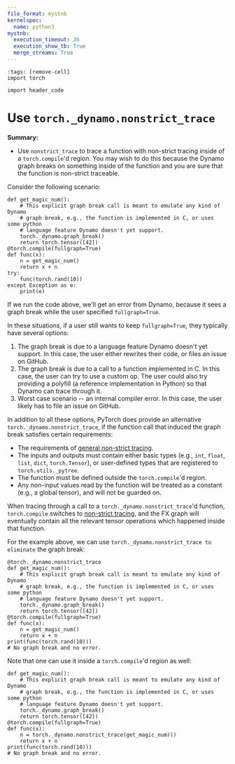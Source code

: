 ```yaml
---
file_format: mystnb
kernelspec:
  name: python3
mystnb:
  execution_timeout: 30
  execution_show_tb: True
  merge_streams: True
---
```


```{code-cell}
:tags: [remove-cell]
import torch

import header_code
```

# Use `torch._dynamo.nonstrict_trace`

**Summary:**
- Use `nonstrict_trace` to trace a function with non-strict tracing inside of a `torch.compile`'d region.
  You may wish to do this because the Dynamo graph breaks on something inside of the function
  and you are sure that the function is non-strict traceable.

Consider the following scenario:

```{code-cell}
def get_magic_num():
    # This explicit graph break call is meant to emulate any kind of Dynamo
    # graph break, e.g., the function is implemented in C, or uses some python
    # language feature Dynamo doesn't yet support.
    torch._dynamo.graph_break()
    return torch.tensor([42])
@torch.compile(fullgraph=True)
def func(x):
    n = get_magic_num()
    return x + n
try:
    func(torch.rand(10))
except Exception as e:
    print(e)
```

If we run the code above, we'll get an error from Dynamo, because it sees a graph break while the user specified `fullgraph=True`.

In these situations, if a user still wants to keep `fullgraph=True`, they typically have several options:

1. The graph break is due to a language feature Dynamo doesn't yet support.
   In this case, the user either rewrites their code, or files an issue on GitHub.
2. The graph break is due to a call to a function implemented in C.
   In this case, the user can try to use a custom op.
   The user could also try providing a polyfill (a reference implementation in Python)
   so that Dynamo can trace through it.
3. Worst case scenario -- an internal compiler error. In this case, the user likely has to file an issue on GitHub.

In addition to all these options, PyTorch does provide an alternative `torch._dynamo.nonstrict_trace`, if the function call that induced the graph break satisfies certain requirements:

- The requirements of [general non-strict tracing](programming_model.non_strict_tracing_model).
- The inputs and outputs must contain either basic types (e.g., `int`, `float`, `list`, `dict`, `torch.Tensor`),
  or user-defined types that are registered to `torch.utils._pytree`.
- The function must be defined outside the `torch.compile`'d region.
- Any non-input values read by the function will be treated as a constant
  (e.g., a global tensor), and will not be guarded on.

When tracing through a call to a `torch._dynamo.nonstrict_trace`'d function, `torch.compile` switches to [non-strict tracing](programming_model.non_strict_tracing_model),
and the FX graph will eventually contain all the relevant tensor operations which happened inside that function.

For the example above, we can use `torch._dynamo.nonstrict_trace to eliminate` the graph break:

```{code-cell}
@torch._dynamo.nonstrict_trace
def get_magic_num():
    # This explicit graph break call is meant to emulate any kind of Dynamo
    # graph break, e.g., the function is implemented in C, or uses some python
    # language feature Dynamo doesn't yet support.
    torch._dynamo.graph_break()
    return torch.tensor([42])
@torch.compile(fullgraph=True)
def func(x):
    n = get_magic_num()
    return x + n
print(func(torch.rand(10)))
# No graph break and no error.
```

Note that one can use it inside a `torch.compile`'d region as well:

```{code-cell}
def get_magic_num():
    # This explicit graph break call is meant to emulate any kind of Dynamo
    # graph break, e.g., the function is implemented in C, or uses some python
    # language feature Dynamo doesn't yet support.
    torch._dynamo.graph_break()
    return torch.tensor([42])
@torch.compile(fullgraph=True)
def func(x):
    n = torch._dynamo.nonstrict_trace(get_magic_num)()
    return x + n
print(func(torch.rand(10)))
# No graph break and no error.
```

